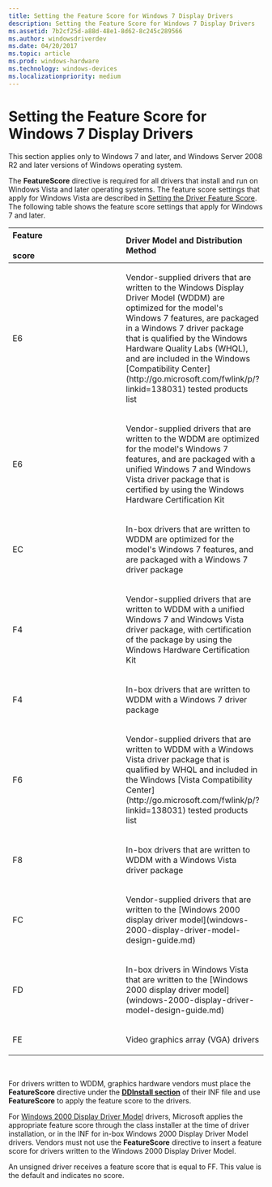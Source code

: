 ```yaml
---
title: Setting the Feature Score for Windows 7 Display Drivers
description: Setting the Feature Score for Windows 7 Display Drivers
ms.assetid: 7b2cf25d-a88d-48e1-8d62-8c245c289566
ms.author: windowsdriverdev
ms.date: 04/20/2017
ms.topic: article
ms.prod: windows-hardware
ms.technology: windows-devices
ms.localizationpriority: medium
---
```


# Setting the Feature Score for Windows 7 Display Drivers


This section applies only to Windows 7 and later, and Windows Server 2008 R2 and later versions of Windows operating system.

The **FeatureScore** directive is required for all drivers that install and run on Windows Vista and later operating systems. The feature score settings that apply for Windows Vista are described in [Setting the Driver Feature Score](setting-the-driver-feature-score.md). The following table shows the feature score settings that apply for Windows 7 and later.

<table>
<colgroup>
<col width="50%" />
<col width="50%" />
</colgroup>
<thead>
<tr class="header">
<th align="left">Feature
<div>
 
</div>
score</th>
<th align="left">Driver Model and Distribution Method</th>
</tr>
</thead>
<tbody>
<tr class="odd">
<td align="left"><p>E6</p></td>
<td align="left"><p>Vendor-supplied drivers that are written to the Windows Display Driver Model (WDDM) are optimized for the model's Windows 7 features, are packaged in a Windows 7 driver package that is qualified by the Windows Hardware Quality Labs (WHQL), and are included in the Windows [Compatibility Center](http://go.microsoft.com/fwlink/p/?linkid=138031) tested products list</p></td>
</tr>
<tr class="even">
<td align="left"><p>E6</p></td>
<td align="left"><p>Vendor-supplied drivers that are written to the WDDM are optimized for the model's Windows 7 features, and are packaged with a unified Windows 7 and Windows Vista driver package that is certified by using the Windows Hardware Certification Kit</p></td>
</tr>
<tr class="odd">
<td align="left"><p>EC</p></td>
<td align="left"><p>In-box drivers that are written to WDDM are optimized for the model's Windows 7 features, and are packaged with a Windows 7 driver package</p></td>
</tr>
<tr class="even">
<td align="left"><p>F4</p></td>
<td align="left"><p>Vendor-supplied drivers that are written to WDDM with a unified Windows 7 and Windows Vista driver package, with certification of the package by using the Windows Hardware Certification Kit</p></td>
</tr>
<tr class="odd">
<td align="left"><p>F4</p></td>
<td align="left"><p>In-box drivers that are written to WDDM with a Windows 7 driver package</p></td>
</tr>
<tr class="even">
<td align="left"><p>F6</p></td>
<td align="left"><p>Vendor-supplied drivers that are written to WDDM with a Windows Vista driver package that is qualified by WHQL and included in the Windows [Vista Compatibility Center](http://go.microsoft.com/fwlink/p/?linkid=138031) tested products list</p></td>
</tr>
<tr class="odd">
<td align="left"><p>F8</p></td>
<td align="left"><p>In-box drivers that are written to WDDM with a Windows Vista driver package</p></td>
</tr>
<tr class="even">
<td align="left"><p>FC</p></td>
<td align="left"><p>Vendor-supplied drivers that are written to the [Windows 2000 display driver model](windows-2000-display-driver-model-design-guide.md)</p></td>
</tr>
<tr class="odd">
<td align="left"><p>FD</p></td>
<td align="left"><p>In-box drivers in Windows Vista that are written to the [Windows 2000 display driver model](windows-2000-display-driver-model-design-guide.md)</p></td>
</tr>
<tr class="even">
<td align="left"><p>FE</p></td>
<td align="left"><p>Video graphics array (VGA) drivers</p></td>
</tr>
</tbody>
</table>

 

For drivers written to WDDM, graphics hardware vendors must place the **FeatureScore** directive under the [**DDInstall section**](https://msdn.microsoft.com/library/windows/hardware/ff547344) of their INF file and use **FeatureScore** to apply the feature score to the drivers.

For [Windows 2000 Display Driver Model](windows-2000-display-driver-model-design-guide.md) drivers, Microsoft applies the appropriate feature score through the class installer at the time of driver installation, or in the INF for in-box Windows 2000 Display Driver Model drivers. Vendors must not use the **FeatureScore** directive to insert a feature score for drivers written to the Windows 2000 Display Driver Model.

An unsigned driver receives a feature score that is equal to FF. This value is the default and indicates no score.

 

 






